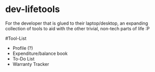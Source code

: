 # dev-lifetools
For the developer that is glued to their laptop/desktop, an expanding collection of tools to aid with the other trivial, non-tech parts of life :P

#Tool-List
 - Profile (?)
 - Expenditure/balance book
 - To-Do List
 - Warranty Tracker
